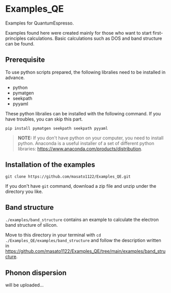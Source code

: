 # Examples_QE
Examples for QuantumEspresso. 

Examples found here were created mainly for those who want to start first-principles calculations.
Basic calculations such as DOS and band structure can be found.


Prerequisite
------------

To use python scripts prepared, the following libralies need to be installed in advance.

* python
* pymatgen
* seekpath
* pyyaml

These python libralies can be installed with the following command.
If you have troubles, you can skip this part.

```
pip install pymatgen seekpath seekpath pyyaml
```

> **NOTE:** If you don't have python on your computer, you need to install python. Anaconda is a useful installer of a set of different python libraries: https://www.anaconda.com/products/distribution.


Installation of the examples
-----------------------------

```
git clone https://github.com/masato1122/Examples_QE.git
```

If you don't have ``git`` command, download a zip file and unzip under the directory you like.


Band structure
---------------

``./examples/band_structure`` contains an example to calculate the electron band structure of silicon.

Move to this directory in your terminal with ``cd ./Examples_QE/examples/band_structure`` and
follow the description written in 
https://github.com/masato1122/Examples_QE/tree/main/examples/band_structure.


Phonon dispersion
------------------

will be uploaded...

